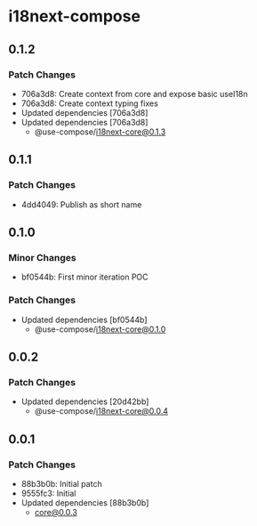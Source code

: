 # i18next-compose

## 0.1.2

### Patch Changes

- 706a3d8: Create context from core and expose basic useI18n
- 706a3d8: Create context typing fixes
- Updated dependencies [706a3d8]
- Updated dependencies [706a3d8]
  - @use-compose/i18next-core@0.1.3

## 0.1.1

### Patch Changes

- 4dd4049: Publish as short name

## 0.1.0

### Minor Changes

- bf0544b: First minor iteration POC

### Patch Changes

- Updated dependencies [bf0544b]
  - @use-compose/i18next-core@0.1.0

## 0.0.2

### Patch Changes

- Updated dependencies [20d42bb]
  - @use-compose/i18next-core@0.0.4

## 0.0.1

### Patch Changes

- 88b3b0b: Initial patch
- 9555fc3: Initial
- Updated dependencies [88b3b0b]
  - core@0.0.3
